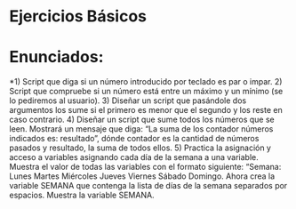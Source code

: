 Ejercicios Básicos
=====================

**Enunciados:**
==========

*1) Script que diga si un número introducido por teclado es par o impar.
2) Script que compruebe si un número está entre un máximo y un mínimo (se lo pediremos al usuario).
3) Diseñar un script que pasándole dos argumentos los sume si el primero es menor que el segundo y los reste en caso contrario.
4) Diseñar un script que sume todos los números que se leen. Mostrará un mensaje que diga: “La suma de los contador números indicados es: resultado”, dónde contador es la cantidad de números pasados y resultado, la suma de todos ellos.
5) Practica la asignación y acceso a variables asignando cada día de la semana a una variable. Muestra el valor de todas las variables con el formato siguiente: “Semana: Lunes Martes Miércoles Jueves Viernes Sábado Domingo. Ahora crea la variable SEMANA que contenga la lista de días de la semana separados por espacios. Muestra la variable SEMANA. 

